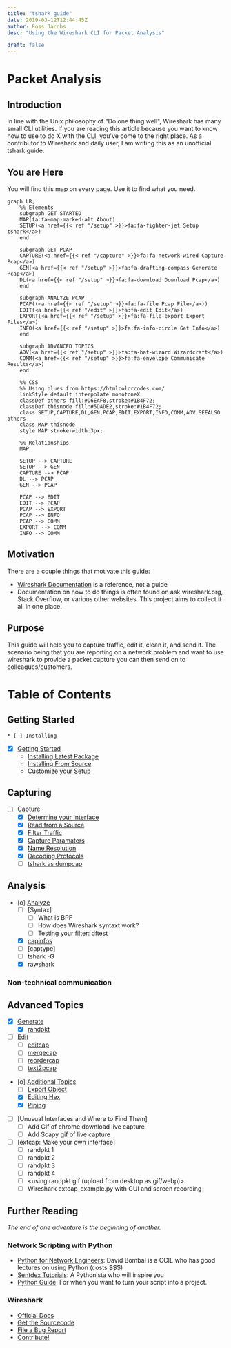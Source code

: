 ```yaml
---
title: "tshark guide"
date: 2019-03-12T12:44:45Z
author: Ross Jacobs
desc: "Using the Wireshark CLI for Packet Analysis"

draft: false
---
```


# Packet Analysis

## Introduction

In line with the Unix philosophy of "Do one thing well", Wireshark has many
small CLI utilities. If you are reading this article because you want to know
how to use to do X with the CLI, you've come to the right place. As a
contributor to Wireshark and daily user, I am writing this as an unofficial
tshark guide.

## You are Here <i class="fas fa-map-marked-alt"></i>

You will find this map on every page. Use it to find what you need.

```mermaid
graph LR;
	%% Elements
	subgraph GET STARTED
	MAP(fa:fa-map-marked-alt About)
	SETUP(<a href={{< ref "/setup" >}}>fa:fa-fighter-jet Setup tshark</a>)
	end
	
	subgraph GET PCAP
	CAPTURE(<a href={{< ref "/capture" >}}>fa:fa-network-wired Capture Pcap</a>)
	GEN(<a href={{< ref "/setup" >}}>fa:fa-drafting-compass Generate Pcap</a>)
	DL(<a href={{< ref "/setup" >}}>fa:fa-download Download Pcap</a>)
	end

	subgraph ANALYZE PCAP
	PCAP((<a href={{< ref "/setup" >}}>fa:fa-file Pcap File</a>))
	EDIT(<a href={{< ref "/edit" >}}>fa:fa-edit Edit</a>)
	EXPORT(<a href={{< ref "/setup" >}}>fa:fa-file-export Export Files</a>)
	INFO(<a href={{< ref "/setup" >}}>fa:fa-info-circle Get Info</a>)
	end
	
	subgraph ADVANCED TOPICS
	ADV(<a href={{< ref "/setup" >}}>fa:fa-hat-wizard Wizardcraft</a>)
	COMM(<a href={{< ref "/setup" >}}>fa:fa-envelope Communicate Results</a>)
	end
	
	%% CSS
	%% Using blues from https://htmlcolorcodes.com/ 
	linkStyle default interpolate monotoneX
	classDef others fill:#D6EAF8,stroke:#1B4F72;
	classDef thisnode fill:#5DADE2,stroke:#1B4F72;
	class SETUP,CAPTURE,DL,GEN,PCAP,EDIT,EXPORT,INFO,COMM,ADV,SEEALSO others
	class MAP thisnode
	style MAP stroke-width:3px;

	%% Relationships
	MAP
	
	SETUP --> CAPTURE
	SETUP --> GEN
	CAPTURE --> PCAP
	DL --> PCAP
	GEN --> PCAP
	
	PCAP --> EDIT
	EDIT --> PCAP
	PCAP --> EXPORT
	PCAP --> INFO
	PCAP --> COMM
	EXPORT --> COMM
	INFO --> COMM
```	

## Motivation

There are a couple things that motivate this guide:

- [Wireshark Documentation](https://www.wireshark.org/docs/) is a reference, not a guide
- Documentation on how to do things is often found on ask.wireshark.org, Stack Overflow, or various other websites. This project aims to collect it all in one place.

## Purpose

This guide will help you to capture traffic, edit it, clean it, and send it. The
scenario being that you are reporting on a network problem and want to use
wireshark to provide a packet capture you can then send on to
colleagues/customers.

<!-- Kludgy TOC until I can figure out how to include {{ hugo toc }} in the content -->

# Table of Contents

## Getting Started

	* [ ] Installing 
* [X] [Getting Started](/post/wireshark-setup)
  <!-- [[wireshark_setup]] -->
	* [Installing Latest Package](/post/wireshark-setup/#install_from_package)
	* [Installing From Source](/post/wireshark-setup/#install_from_source)
	* [Customize your Setup]()

## Capturing

* [ ] [Capture](/post/wireshark-capturing)
  <!-- [[wireshark_capturing]] --> 
	* [X] [Determine your Interface](/post/wireshark-capturing#dumpcap)
	* [X] [Read from a Source](/post/wireshark-capturing#dumpcap)
	* [X] [Filter Traffic](/post/wireshark-capturing#dumpcap)
	* [X] [Capture Paramaters](/post/wireshark-capturing#dumpcap)
	* [X] [Name Resolution](/post/wireshark-capturing#dumpcap)
	* [X] [Decoding Protocols](/post/wireshark-capturing#dumpcap)
	* [ ] [tshark vs dumpcap](/post/wireshark-capturing#tshark)

## Analysis

* [o] [Analyze](/post/wireshark-info#info) 
  <!-- [[wireshark_info]] -->
	* [ ] [Syntax]
		* [ ] What is BPF
		* [ ] How does Wireshark syntaxt work?
		* [ ] Testing your filter: dftest
	* [X] [capinfos](/post/wireshark-info#capinfos)  
	* [ ] [captype]
	* [ ] tshark -G
	* [X] [rawshark](/post/wireshark-info#rawshark)

### Non-technical communication

## Advanced Topics

- [X] [Generate](/post/wireshark-generation#generate)
  - [X] [randpkt](/post/wireshark-generation#randpkt)
- [ ] [Edit](/post/wireshark-editing#edit)
  - [ ] [editcap](#editcap)
  - [ ] [mergecap](#mergecap)
  - [ ] [reordercap](#reordercap)
  - [ ] [text2pcap](#text2pcap)
- [o] [Additional Topics](/post/wireshark-bonus-topics#additional-topics)  
  - [ ] [Export Object](/post/wireshark-export-object)
  - [X] [Editing Hex](/post/wireshark-bonus-topics#editing-hex)
  - [X] [Piping](/post/wireshark-bonus-topics#piping)
- [ ] [Unusual Interfaces and Where to Find Them]  
  - [ ] Add Gif of chrome download live capture
  - [ ] Add Scapy gif of live capture
- [ ] [extcap: Make your own interface]  
  - [ ] randpkt 1
  - [ ] randpkt 2
  - [ ] randpkt 3
  - [ ] randpkt 4
  - [ ] <using randpkt gif (upload from desktop as gif/webp)>
  - [ ] Wireshark extcap_example.py with GUI and screen recording

## Further Reading

_The end of one adventure is the beginning of another._

### Network Scripting with Python

* [Python for Network Engineers](https://www.youtube.com/watch?v=s6SIVc7C5U0):
  David Bombal is a CCIE who has good lectures on using Python (costs $$$)
* [Sentdex Tutorials](https://www.youtube.com/user/sentdex): A Pythonista who
  will inspire you
* [Python Guide](https://docs.python-guide.org/): For when you want to turn your
  script into a project.

### Wireshark

* [Official Docs](https://www.wireshark.org/docs/man-pages/)
* [Get the Sourcecode](https://www.wireshark.org/develop.html)
* [File a Bug Report](https://wiki.wireshark.org/ReportingBugs)
* [Contribute!](https://www.wireshark.org/docs/wsdg_html_chunked/)

